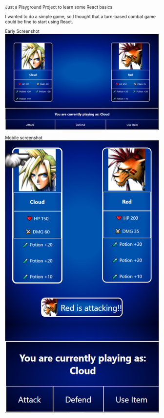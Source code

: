 Just a Playground Project to learn some React basics.

I wanted to do a simple game, so I thought that a turn-based combat game could be fine to start using React.

Early Screenshot
![Screenshot](./screenshot.PNG)


Mobile screenshot
![MobileScreenshot](./mobileScreenshot.PNG)

